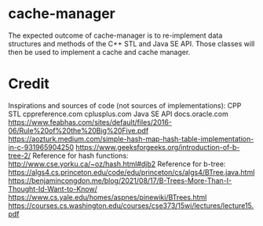 # cache-manager
The expected outcome of cache-manager is to re-implement data structures and 
methods of the C++ STL and Java SE API. Those classes will then be used to
implement a cache and cache manager.

# Credit
Inspirations and sources of code (not sources of implementations):
CPP STL
cppreference.com
cplusplus.com
Java SE API
docs.oracle.com
https://www.feabhas.com/sites/default/files/2016-06/Rule%20of%20the%20Big%20Five.pdf
https://aozturk.medium.com/simple-hash-map-hash-table-implementation-in-c-931965904250
https://www.geeksforgeeks.org/introduction-of-b-tree-2/
Reference for hash functions:
http://www.cse.yorku.ca/~oz/hash.html#djb2
Reference for b-tree:
https://algs4.cs.princeton.edu/code/edu/princeton/cs/algs4/BTree.java.html
https://benjamincongdon.me/blog/2021/08/17/B-Trees-More-Than-I-Thought-Id-Want-to-Know/
https://www.cs.yale.edu/homes/aspnes/pinewiki/BTrees.html
https://courses.cs.washington.edu/courses/cse373/15wi/lectures/lecture15.pdf
